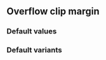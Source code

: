 ## Overflow clip margin


<!-- <values.overflowClipMargin> -->
### Default values

<!-- </values.overflowClipMargin> -->

<!-- <variants.overflowClipMargin> -->
### Default variants

<!-- </variants.overflowClipMargin> -->
